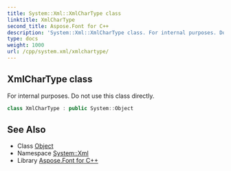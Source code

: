 ```yaml
---
title: System::Xml::XmlCharType class
linktitle: XmlCharType
second_title: Aspose.Font for C++
description: 'System::Xml::XmlCharType class. For internal purposes. Do not use this class directly in C++.'
type: docs
weight: 1000
url: /cpp/system.xml/xmlchartype/
---
```

## XmlCharType class


For internal purposes. Do not use this class directly.

```cpp
class XmlCharType : public System::Object
```

## See Also

* Class [Object](../../system/object/)
* Namespace [System::Xml](../)
* Library [Aspose.Font for C++](../../)
